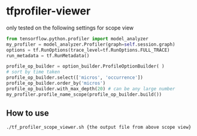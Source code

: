 # tfprofiler-viewer

only tested on the following settings for scope view

```python
from tensorflow.python.profiler import model_analyzer
my_profiler = model_analyzer.Profiler(graph=self.session.graph)
options = tf.RunOptions(trace_level=tf.RunOptions.FULL_TRACE)
run_metadata = tf.RunMetadata()

profile_op_builder = option_builder.ProfileOptionBuilder( )
# sort by time taken
profile_op_builder.select(['micros', 'occurrence'])
profile_op_builder.order_by('micros')
profile_op_builder.with_max_depth(20) # can be any large number
my_profiler.profile_name_scope(profile_op_builder.build())
```

## How to use
`./tf_profiler_scope_viewer.sh {the output file from above scope view}`
